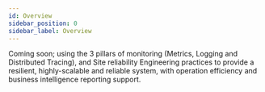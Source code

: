 ```yaml
---
id: Overview
sidebar_position: 0
sidebar_label: Overview
---
```


Coming soon; using the 3 pillars of monitoring (Metrics, Logging and Distributed Tracing), and Site reliability Engineering practices to 
provide a resilient, highly-scalable and reliable system, with operation efficiency and business intelligence reporting support.